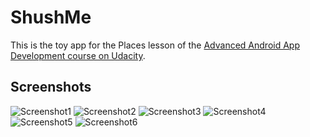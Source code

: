 # ShushMe

This is the toy app for the Places lesson of the [Advanced Android App Development course on Udacity](https://www.udacity.com/course/advanced-android-app-development--ud855).


## Screenshots

![Screenshot1](screenshots/screen_1.png) ![Screenshot2](screenshots/screen_2.png) ![Screenshot3](screenshots/screen_3.png)
![Screenshot4](screenshots/screen_4.png) ![Screenshot5](screenshots/screen_5.png) ![Screenshot6](screenshots/screen_6.png)